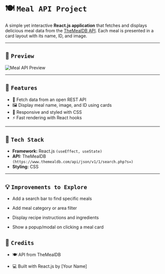 # 🍽️ `Meal API Project`

A simple yet interactive **React.js application** that fetches and displays delicious meal data from the [TheMealDB API](https://www.themealdb.com/). Each meal is presented in a card layout with its name, ID, and image.

---

## 📸 `Preview`

![Meal API Preview](./screenshot.png) <!-- Replace with your actual image path -->

---

## 🧠 `Features`

- 🔄 Fetch data from an open REST API
- 🖼️ Display meal name, image, and ID using cards
- 🎨 Responsive and styled with CSS
- ⚡ Fast rendering with React hooks

---

## 🔧 `Tech Stack`

- **Framework:** React.js `(useEffect, useState)`
- **API:** TheMealDB `(https://www.themealdb.com/api/json/v1/1/search.php?s=)`
- **Styling:** CSS

---

## 💡 `Improvements to Explore`

- Add a search bar to find specific meals

- Add meal category or area filter

- Display recipe instructions and ingredients

- Show a popup/modal on clicking a meal card

## 🙌 `Credits`

- 🍽️ API from TheMealDB

- 💻 Built with React.js by [Your Name]
